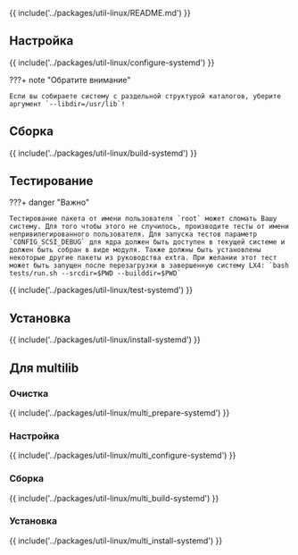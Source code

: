 {{ include('../packages/util-linux/README.md') }}

## Настройка

{{ include('../packages/util-linux/configure-systemd') }}

???+ note "Обратите внимание"

    Если вы собираете систему с раздельной структурой каталогов, уберите аргумент `--libdir=/usr/lib`!

## Сборка

{{ include('../packages/util-linux/build-systemd') }}

## Тестирование

???+ danger "Важно"

    Тестирование пакета от имени пользователя `root` может сломать Вашу систему. Для того чтобы этого не случилось, производите тесты от имени непривилегированного пользователя. Для запуска тестов параметр `CONFIG_SCSI_DEBUG` для ядра должен быть доступен в текущей системе и должен быть собран в виде модуля. Также должны быть установлены некоторые другие пакеты из руководства extra. При желании этот тест может быть запущен после перезагрузки в завершенную систему LX4: `bash tests/run.sh --srcdir=$PWD --builddir=$PWD`

{{ include('../packages/util-linux/test-systemd') }}

## Установка

{{ include('../packages/util-linux/install-systemd') }}

## Для multilib

### Очистка

{{ include('../packages/util-linux/multi_prepare-systemd') }}

### Настройка

{{ include('../packages/util-linux/multi_configure-systemd') }}

### Сборка

{{ include('../packages/util-linux/multi_build-systemd') }}

### Установка

{{ include('../packages/util-linux/multi_install-systemd') }}
<package-script :package="'util-linux'" :type="'multi_install-systemd'"></package-script>


